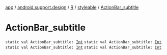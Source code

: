 [app](../../../index.md) / [android.support.design](../../index.md) / [R](../index.md) / [styleable](index.md) / [ActionBar_subtitle](.)

# ActionBar_subtitle

`static val ActionBar_subtitle: `[`Int`](https://kotlinlang.org/api/latest/jvm/stdlib/kotlin/-int/index.html)
`static val ActionBar_subtitle: `[`Int`](https://kotlinlang.org/api/latest/jvm/stdlib/kotlin/-int/index.html)
`static val ActionBar_subtitle: `[`Int`](https://kotlinlang.org/api/latest/jvm/stdlib/kotlin/-int/index.html)
`static val ActionBar_subtitle: `[`Int`](https://kotlinlang.org/api/latest/jvm/stdlib/kotlin/-int/index.html)